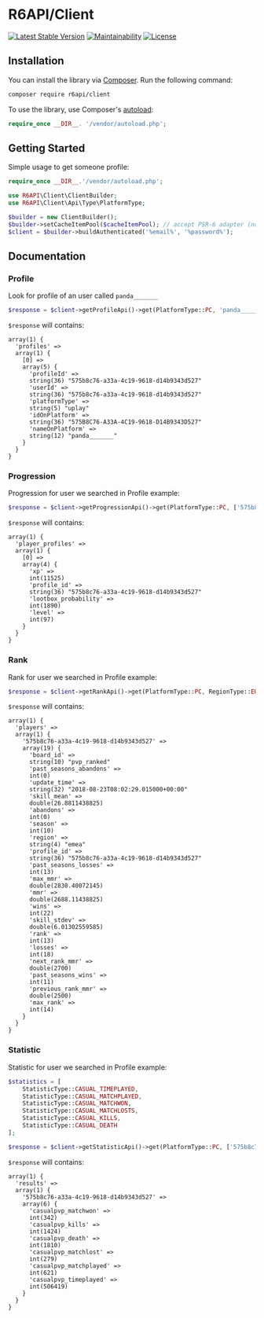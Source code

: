 # R6API/Client

[![Latest Stable Version](https://poser.pugx.org/r6api/client/v/stable)](https://packagist.org/packages/r6api/client)
[![Maintainability](https://api.codeclimate.com/v1/badges/6173dc4387060c58035d/maintainability)](https://codeclimate.com/github/R6API/Client/maintainability)
[![License](https://poser.pugx.org/r6api/client/license)](https://packagist.org/packages/r6api/client)

## Installation
You can install the library via [Composer](https://getcomposer.org/). Run the following command:

```bash
composer require r6api/client
```

To use the library, use Composer's [autoload](https://getcomposer.org/doc/01-basic-usage.md#autoloading):

```php
require_once __DIR__. '/vendor/autoload.php';
```

## Getting Started

Simple usage to get someone profile:

```php
require_once __DIR__.'/vendor/autoload.php';

use R6API\Client\ClientBuilder;
use R6API\Client\Api\Type\PlatformType;

$builder = new ClientBuilder();
$builder->setCacheItemPool($cacheItemPool); // accept PSR-6 adapter (not mandatory)
$client = $builder->buildAuthenticated('%email%', '%password%');
```

## Documentation

### Profile
Look for profile of an user called `panda_______`
```php
$response = $client->getProfileApi()->get(PlatformType::PC, 'panda_______');
```

`$response` will contains:
```
array(1) {
  'profiles' =>
  array(1) {
    [0] =>
    array(5) {
      'profileId' =>
      string(36) "575b8c76-a33a-4c19-9618-d14b9343d527"
      'userId' =>
      string(36) "575b8c76-a33a-4c19-9618-d14b9343d527"
      'platformType' =>
      string(5) "uplay"
      'idOnPlatform' =>
      string(36) "575B8C76-A33A-4C19-9618-D14B9343D527"
      'nameOnPlatform' =>
      string(12) "panda_______"
    }
  }
}
```

### Progression
Progression for user we searched in Profile example:
```php
$response = $client->getProgressionApi()->get(PlatformType::PC, ['575b8c76-a33a-4c19-9618-d14b9343d527']);
```

`$response` will contains:
```
array(1) {
  'player_profiles' =>
  array(1) {
    [0] =>
    array(4) {
      'xp' =>
      int(11525)
      'profile_id' =>
      string(36) "575b8c76-a33a-4c19-9618-d14b9343d527"
      'lootbox_probability' =>
      int(1890)
      'level' =>
      int(97)
    }
  }
}
```

### Rank
Rank for user we searched in Profile example:
```php
$response = $client->getRankApi()->get(PlatformType::PC, RegionType::EUROPE, SeasonType::CURRENT, ['575b8c76-a33a-4c19-9618-d14b9343d527']);
```

`$response` will contains:
```
array(1) {
  'players' =>
  array(1) {
    '575b8c76-a33a-4c19-9618-d14b9343d527' =>
    array(19) {
      'board_id' =>
      string(10) "pvp_ranked"
      'past_seasons_abandons' =>
      int(0)
      'update_time' =>
      string(32) "2018-08-23T08:02:29.015000+00:00"
      'skill_mean' =>
      double(26.8811438825)
      'abandons' =>
      int(0)
      'season' =>
      int(10)
      'region' =>
      string(4) "emea"
      'profile_id' =>
      string(36) "575b8c76-a33a-4c19-9618-d14b9343d527"
      'past_seasons_losses' =>
      int(13)
      'max_mmr' =>
      double(2830.40072145)
      'mmr' =>
      double(2688.11438825)
      'wins' =>
      int(22)
      'skill_stdev' =>
      double(6.01302559585)
      'rank' =>
      int(13)
      'losses' =>
      int(18)
      'next_rank_mmr' =>
      double(2700)
      'past_seasons_wins' =>
      int(11)
      'previous_rank_mmr' =>
      double(2500)
      'max_rank' =>
      int(14)
    }
  }
}
```

### Statistic
Statistic for user we searched in Profile example:
```php
$statistics = [
    StatisticType::CASUAL_TIMEPLAYED,
    StatisticType::CASUAL_MATCHPLAYED,
    StatisticType::CASUAL_MATCHWON,
    StatisticType::CASUAL_MATCHLOSTS,
    StatisticType::CASUAL_KILLS,
    StatisticType::CASUAL_DEATH
];

$response = $client->getStatisticApi()->get(PlatformType::PC, ['575b8c76-a33a-4c19-9618-d14b9343d527'], $statistics);
```

`$response` will contains:
```
array(1) {
  'results' =>
  array(1) {
    '575b8c76-a33a-4c19-9618-d14b9343d527' =>
    array(6) {
      'casualpvp_matchwon' =>
      int(342)
      'casualpvp_kills' =>
      int(1424)
      'casualpvp_death' =>
      int(1810)
      'casualpvp_matchlost' =>
      int(279)
      'casualpvp_matchplayed' =>
      int(621)
      'casualpvp_timeplayed' =>
      int(506419)
    }
  }
}
```
